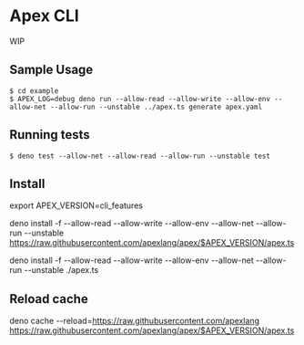 # Apex CLI

WIP

## Sample Usage

```
$ cd example
$ APEX_LOG=debug deno run --allow-read --allow-write --allow-env --allow-net --allow-run --unstable ../apex.ts generate apex.yaml
```

## Running tests

```
$ deno test --allow-net --allow-read --allow-run --unstable test
```

## Install

export APEX_VERSION=cli_features

deno install -f --allow-read --allow-write --allow-env --allow-net --allow-run --unstable https://raw.githubusercontent.com/apexlang/apex/$APEX_VERSION/apex.ts

deno install -f --allow-read --allow-write --allow-env --allow-net --allow-run --unstable ./apex.ts

## Reload cache

deno cache --reload=https://raw.githubusercontent.com/apexlang https://raw.githubusercontent.com/apexlang/apex/$APEX_VERSION/apex.ts
